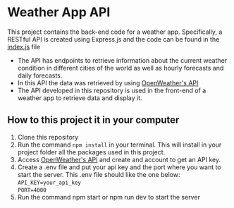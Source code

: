 # Weather App API

This project contains the back-end code for a weather app. Specifically, a RESTful API is created using Express.js and the code can be found in the [index.js](https://github.com/SusanaAlvarezZuluaga/weather-app-api/blob/master/index.js) file

- The API has endpoints to retrieve information about the current weather condition in different cities of the world as well as hourly forecasts and daily forecasts.
- In this API the data was retrieved by using [OpenWeather's API](https://openweathermap.org)
- The API developed in this repository is used in the front-end of a weather app to retrieve data and display it.

## How to this project it in your computer

1. Clone this repository
2. Run the command `npm install` in your terminal. This will install in your project folder all the packages used in this project.
3. Access [OpenWeather's API](https://openweathermap.org) and create and account to get an API key.
4. Create a .env file and put your api key and the port where you want to start the server. This .env file should like the one below: <br/>
   `API_KEY=your_api_key`<br/>
   `PORT=4000`
5. Run the command npm start or npm run dev to start the server
